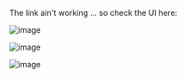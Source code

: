 The link ain't working ... so check the UI here:

![image](https://github.com/GURSV/Sentimental-Tube/assets/110217871/05bb8874-326a-4f77-891b-180a8e111776)

![image](https://github.com/GURSV/Sentimental-Tube/assets/110217871/ac433f47-66d7-4c09-8770-235331868570)

![image](https://github.com/GURSV/Sentimental-Tube/assets/110217871/3ed804a3-4e8c-4cda-8b21-5e630fd9c5ec)
